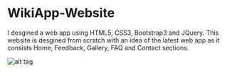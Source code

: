 # WikiApp-Website

I desgined a web app using HTML5, CSS3, Bootstrap3 and JQuery. This website is desgined from scratch with an idea of the latest web app
as it consists Home, Feedback, Gallery, FAQ and Contact sections.


![alt tag](https://s10.postimg.org/hcvj7nijt/Wiki_App.png)
